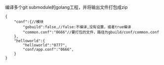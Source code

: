 编译多个git submodule的golang工程，并将输出文件打包成zip
```
{
	"conf":{//模块
		"gobuild":false,//false:不编译,没有设置，或者true编译
		"common.conf":"0666"//要打包的文件，路径为gbuild/conf/common.conf
	},
	"helloworld":{
		"helloworld":"0777",
		"conf/app.conf":"0666",
	}
}
```